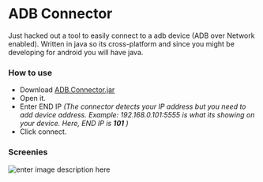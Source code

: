 ADB Connector
===================


Just hacked out a tool to easily connect to a adb device (ADB over Network enabled). Written in java so its cross-platform and since you might be developing for android you will have java.

### How to use

- Download [ADB.Connector.jar](https://github.com/codekidX/adb-connector/releases/download/0.0.1/ADB.Connector.jar)
- Open it.
- Enter END IP _(The connector detects your IP address but you need to add device address. Example: 192.168.0.101:5555 is what its showing on your device. Here, END IP is **101** )_
- Click connect.

### Screenies

![enter image description here](http://i.imgur.com/XmR9rMj.png)